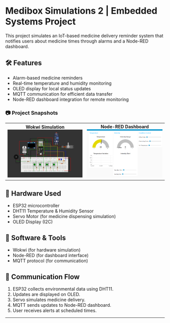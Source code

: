 # Medibox Simulations 2 | Embedded Systems Project

This project simulates an IoT-based medicine delivery reminder system that notifies users about medicine times through alarms and a Node-RED dashboard.

## 🛠️ Features

* Alarm-based medicine reminders
* Real-time temperature and humidity monitoring
* OLED display for local status updates
* MQTT communication for efficient data transfer
* Node-RED dashboard integration for remote monitoring

### 📷 Project Snapshots

<table>
  <tr>
    <td align="center">
      <strong>Wokwi Simulation</strong><br>
      <img src="https://github.com/DhawalaRajakaruna/Medibox/blob/main/Screenshot%202025-06-03%20150858.png" width="500"/>
    </td>
    <td align="center">
      <strong>Node-RED Dashboard</strong><br>
      <img src="https://github.com/DhawalaRajakaruna/Medibox/blob/main/Screenshot%202025-06-03%20151032.png" width="500"/>
    </td>
  </tr>
</table>


## 🔧 Hardware Used

* ESP32 microcontroller
* DHT11 Temperature & Humidity Sensor
* Servo Motor (for medicine dispensing simulation)
* OLED Display (I2C)

## 🧠 Software & Tools

* Wokwi (for hardware simulation)
* Node-RED (for dashboard interface)
* MQTT protocol (for communication)

## 📡 Communication Flow

1. ESP32 collects environmental data using DHT11.
2. Updates are displayed on OLED.
3. Servo simulates medicine delivery.
4. MQTT sends updates to Node-RED dashboard.
5. User receives alerts at scheduled times.

---
